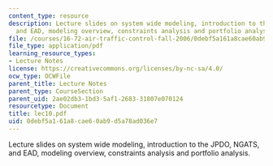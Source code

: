 ```yaml
---
content_type: resource
description: Lecture slides on system wide modeling, introduction to the JPDO, NGATS,
  and EAD, modeling overview, constraints analysis and portfolio analysis.
file: /courses/16-72-air-traffic-control-fall-2006/0debf5a161a8cae60ab9d5a78ad036e7_lec10.pdf
file_type: application/pdf
learning_resource_types:
- Lecture Notes
license: https://creativecommons.org/licenses/by-nc-sa/4.0/
ocw_type: OCWFile
parent_title: Lecture Notes
parent_type: CourseSection
parent_uid: 2ae02db3-1bd3-5af1-2683-31807e070124
resourcetype: Document
title: lec10.pdf
uid: 0debf5a1-61a8-cae6-0ab9-d5a78ad036e7
---
```

Lecture slides on system wide modeling, introduction to the JPDO, NGATS, and EAD, modeling overview, constraints analysis and portfolio analysis.